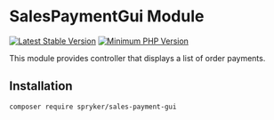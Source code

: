 # SalesPaymentGui Module
[![Latest Stable Version](https://poser.pugx.org/spryker/sales-payment-gui/v/stable.svg)](https://packagist.org/packages/spryker/sales-payment-gui)
[![Minimum PHP Version](https://img.shields.io/badge/php-%3E%3D%208.0-8892BF.svg)](https://php.net/)

This module provides controller that displays a list of order payments.

## Installation

```
composer require spryker/sales-payment-gui
```
